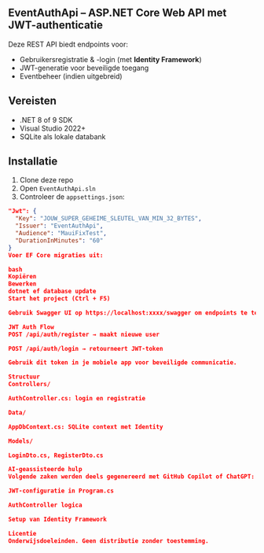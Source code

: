 ## EventAuthApi – ASP.NET Core Web API met JWT-authenticatie

Deze REST API biedt endpoints voor:
- Gebruikersregistratie & -login (met **Identity Framework**)
- JWT-generatie voor beveiligde toegang
- Eventbeheer (indien uitgebreid)

## Vereisten

- .NET 8 of 9 SDK
- Visual Studio 2022+
- SQLite als lokale databank

## Installatie

1. Clone deze repo
2. Open `EventAuthApi.sln`
3. Controleer de `appsettings.json`:

```json
"Jwt": {
  "Key": "JOUW_SUPER_GEHEIME_SLEUTEL_VAN_MIN_32_BYTES",
  "Issuer": "EventAuthApi",
  "Audience": "MauiFixTest",
  "DurationInMinutes": "60"
}
Voer EF Core migraties uit:

bash
Kopiëren
Bewerken
dotnet ef database update
Start het project (Ctrl + F5)

Gebruik Swagger UI op https://localhost:xxxx/swagger om endpoints te testen

JWT Auth Flow
POST /api/auth/register → maakt nieuwe user

POST /api/auth/login → retourneert JWT-token

Gebruik dit token in je mobiele app voor beveiligde communicatie.

Structuur
Controllers/

AuthController.cs: login en registratie

Data/

AppDbContext.cs: SQLite context met Identity

Models/

LoginDto.cs, RegisterDto.cs

AI-geassisteerde hulp
Volgende zaken werden deels gegenereerd met GitHub Copilot of ChatGPT:

JWT-configuratie in Program.cs

AuthController logica

Setup van Identity Framework

Licentie
Onderwijsdoeleinden. Geen distributie zonder toestemming.

